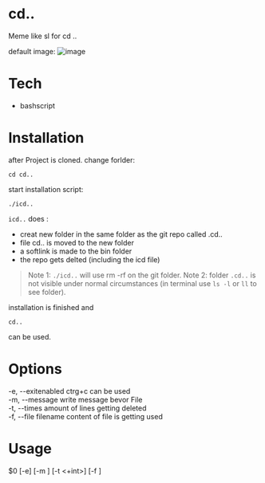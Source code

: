 # cd..
Meme like sl for cd ..

default image: 
![image](https://user-images.githubusercontent.com/77750231/179476075-2a9b5948-98d0-45f0-b1b1-4051943232bd.png)


# Tech
- bashscript
# Installation
 after Project is cloned.
change forlder:
```
cd cd..
```
start installation script:
```
./icd..
```
`icd..` does :
- creat new folder in the same folder as the git repo called .cd..
- file cd.. is moved to the new folder
- a softlink is made to the bin folder
- the repo gets delted (including the icd file)
> Note 1: `./icd..` will use rm -rf on the git folder.
> Note  2: folder `.cd..` is not visible under normal circumstances (in terminal use `ls -l` or `ll` to see folder).

installation is finished and 
```
cd..
```
can be used.

# Options

-e, --exitenabled               ctrg+c can be used <br/>
-m, --message <message>         write message bevor File <br/>
-t, --times <int>               amount of lines getting deleted <br/>
-f, --file filename             content of file is getting used <br/>


  
# Usage
$0 [-e] [-m <message>] [-t <+int>] [-f <filename>]
